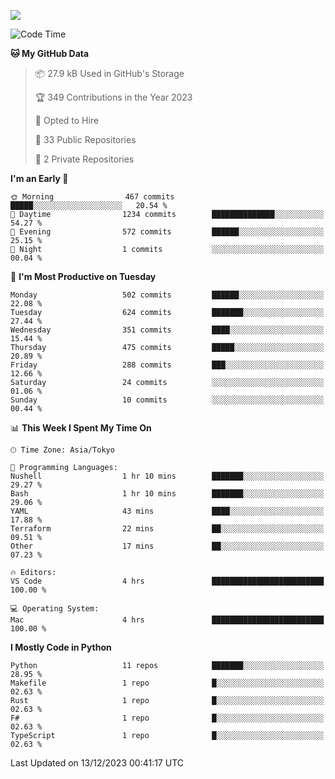 ![](https://komarev.com/ghpvc/?username=kitagawa-hr)

<!--START_SECTION:waka-->
![Code Time](http://img.shields.io/badge/Code%20Time-750%20hrs%203%20mins-blue)

**🐱 My GitHub Data** 

> 📦 27.9 kB Used in GitHub's Storage 
 > 
> 🏆 349 Contributions in the Year 2023
 > 
> 💼 Opted to Hire
 > 
> 📜 33 Public Repositories 
 > 
> 🔑 2 Private Repositories 
 > 
**I'm an Early 🐤** 

```text
🌞 Morning                467 commits         █████░░░░░░░░░░░░░░░░░░░░   20.54 % 
🌆 Daytime                1234 commits        ██████████████░░░░░░░░░░░   54.27 % 
🌃 Evening                572 commits         ██████░░░░░░░░░░░░░░░░░░░   25.15 % 
🌙 Night                  1 commits           ░░░░░░░░░░░░░░░░░░░░░░░░░   00.04 % 
```
📅 **I'm Most Productive on Tuesday** 

```text
Monday                   502 commits         ██████░░░░░░░░░░░░░░░░░░░   22.08 % 
Tuesday                  624 commits         ███████░░░░░░░░░░░░░░░░░░   27.44 % 
Wednesday                351 commits         ████░░░░░░░░░░░░░░░░░░░░░   15.44 % 
Thursday                 475 commits         █████░░░░░░░░░░░░░░░░░░░░   20.89 % 
Friday                   288 commits         ███░░░░░░░░░░░░░░░░░░░░░░   12.66 % 
Saturday                 24 commits          ░░░░░░░░░░░░░░░░░░░░░░░░░   01.06 % 
Sunday                   10 commits          ░░░░░░░░░░░░░░░░░░░░░░░░░   00.44 % 
```


📊 **This Week I Spent My Time On** 

```text
🕑︎ Time Zone: Asia/Tokyo

💬 Programming Languages: 
Nushell                  1 hr 10 mins        ███████░░░░░░░░░░░░░░░░░░   29.27 % 
Bash                     1 hr 10 mins        ███████░░░░░░░░░░░░░░░░░░   29.06 % 
YAML                     43 mins             ████░░░░░░░░░░░░░░░░░░░░░   17.88 % 
Terraform                22 mins             ██░░░░░░░░░░░░░░░░░░░░░░░   09.51 % 
Other                    17 mins             ██░░░░░░░░░░░░░░░░░░░░░░░   07.23 % 

🔥 Editors: 
VS Code                  4 hrs               █████████████████████████   100.00 % 

💻 Operating System: 
Mac                      4 hrs               █████████████████████████   100.00 % 
```

**I Mostly Code in Python** 

```text
Python                   11 repos            ███████░░░░░░░░░░░░░░░░░░   28.95 % 
Makefile                 1 repo              █░░░░░░░░░░░░░░░░░░░░░░░░   02.63 % 
Rust                     1 repo              █░░░░░░░░░░░░░░░░░░░░░░░░   02.63 % 
F#                       1 repo              █░░░░░░░░░░░░░░░░░░░░░░░░   02.63 % 
TypeScript               1 repo              █░░░░░░░░░░░░░░░░░░░░░░░░   02.63 % 
```




 Last Updated on 13/12/2023 00:41:17 UTC
<!--END_SECTION:waka-->

